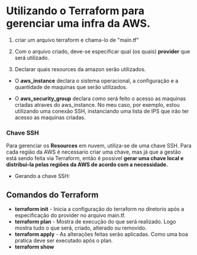 # Utilizando o Terraform para gerenciar uma infra da AWS. 

1. criar um arquivo terraform e chama-lo de "main.tf"

2. Com o arquivo criado, deve-se especificar qual (os quais) **provider** que será utilizado.

3. Declarar quais resources da amazon serão utilizados. 
 - O **aws_instance**  declara o sistema operacional, a configuração e a quantidade de maquinas que serão utilizados.

 - O **aws_security_group** declara como será feito o acesso as maquinas criadas atraves do aws_instance. No meu caso, por exemplo, estou utilizando uma conexão SSH, instanciando uma lista de IPS que irão ter acesso as maquinas criadas.

### Chave SSH
Para gerenciar os **Resources** em nuvem, utiliza-se de uma chave SSH. Para cada região da AWS é necessario criar uma chave, mas já que a gestão está sendo feita via Terraform, então é possivel **gerar uma chave local e distribui-la pelas regiões da AWS de acordo com a necessidade.**
* Gerando a chave SSH:

## Comandos do Terraform
- **terraform init** - Inicia a configuração do terraform no diretorio após a especificação do provider no arquivo main.tf.
- **terraform plan** - Mostra de execução do que será realizado. Logo mostra tudo o que será, criado, alterado ou removido.
- **terraform apply** - As alterações feitas serão aplicadas. Como uma boa pratica deve ser executado após o plan.
- **terraform show**
